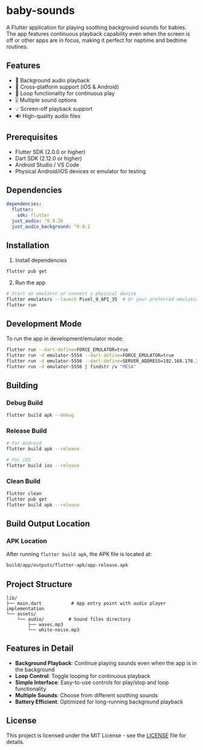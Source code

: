 # baby-sounds

A Flutter application for playing soothing background sounds for babies. The app features continuous playback capability even when the screen is off or other apps are in focus, making it perfect for naptime and bedtime routines.

## Features

- 🎵 Background audio playback
- 📱 Cross-platform support (iOS & Android)
- 🔄 Loop functionality for continuous play
- 🎚️ Multiple sound options
- 💡 Screen-off playback support
- 🔊 High-quality audio files

## Prerequisites

- Flutter SDK (2.0.0 or higher)
- Dart SDK (2.12.0 or higher)
- Android Studio / VS Code
- Physical Android/iOS devices or emulator for testing

## Dependencies

```yaml
dependencies:
  flutter:
    sdk: flutter
  just_audio: ^0.9.26
  just_audio_background: ^0.0.1
```

## Installation

1. Install dependencies

```bash
flutter pub get
```

2. Run the app

```bash
# Start an emulator or connect a physical device
flutter emulators --launch Pixel_9_API_35  # Or your preferred emulator
flutter run
```

## Development Mode

To run the app in development/emulator mode:

```bash
flutter run --dart-define=FORCE_EMULATOR=true
flutter run -d emulator-5554 --dart-define=FORCE_EMULATOR=true
flutter run -d emulator-5556 --dart-define=SERVER_ADDRESS=192.168.178.79
flutter run -d emulator-5556 | findstr /v "MESA"
```

## Building

### Debug Build

```bash
flutter build apk --debug
```

### Release Build

```bash
# For Android
flutter build apk --release

# For iOS
flutter build ios --release
```

### Clean Build

```bash
flutter clean
flutter pub get
flutter build apk --release
```

## Build Output Location

### APK Location

After running `flutter build apk`, the APK file is located at:

```bash
build/app/outputs/flutter-apk/app-release.apk
```

## Project Structure

```
lib/
├── main.dart           # App entry point with audio player implementation
└── assets/
    └── audio/         # Sound files directory
        ├── waves.mp3
        └── white-noise.mp3
```

## Features in Detail

- **Background Playback**: Continue playing sounds even when the app is in the background
- **Loop Control**: Toggle looping for continuous playback
- **Simple Interface**: Easy-to-use controls for play/stop and loop functionality
- **Multiple Sounds**: Choose from different soothing sounds
- **Battery Efficient**: Optimized for long-running background playback

## License

This project is licensed under the MIT License - see the [LICENSE](LICENSE) file for details.
